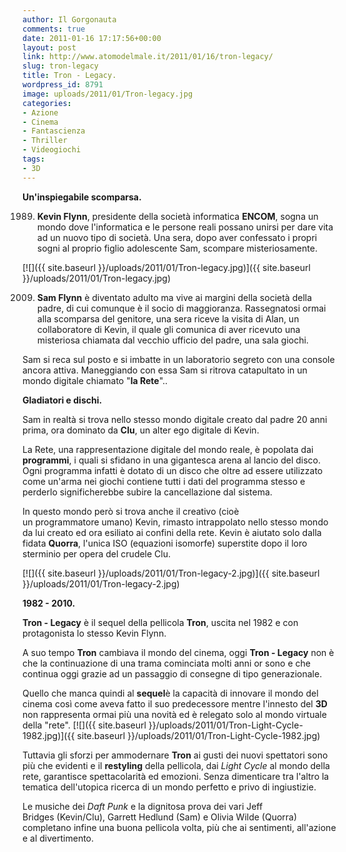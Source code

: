 ```yaml
---
author: Il Gorgonauta
comments: true
date: 2011-01-16 17:17:56+00:00
layout: post
link: http://www.atomodelmale.it/2011/01/16/tron-legacy/
slug: tron-legacy
title: Tron - Legacy.
wordpress_id: 8791
image: uploads/2011/01/Tron-legacy.jpg
categories:
- Azione
- Cinema
- Fantascienza
- Thriller
- Videogiochi
tags:
- 3D
---
```


**Un'inspiegabile scomparsa.**

1989. **Kevin Flynn**, presidente della società informatica **ENCOM**, sogna un mondo dove l'informatica e le persone reali possano unirsi per dare vita ad un nuovo tipo di società. Una sera, dopo aver confessato i propri sogni al proprio figlio adolescente Sam, scompare misteriosamente.

[![]({{ site.baseurl }}/uploads/2011/01/Tron-legacy.jpg)]({{ site.baseurl }}/uploads/2011/01/Tron-legacy.jpg)

2009. **Sam Flynn** è diventato adulto ma vive ai margini della società della padre, di cui comunque è il socio di maggioranza. Rassegnatosi ormai alla scomparsa del genitore, una sera riceve la visita di Alan, un collaboratore di Kevin, il quale gli comunica di aver ricevuto una misteriosa chiamata dal vecchio ufficio del padre, una sala giochi.

Sam si reca sul posto e si imbatte in un laboratorio segreto con una console ancora attiva. Maneggiando con essa Sam si ritrova catapultato in un mondo digitale chiamato "**la Rete**"..

**Gladiatori e dischi.**

Sam in realtà si trova nello stesso mondo digitale creato dal padre 20 anni prima, ora dominato da **Clu**, un alter ego digitale di Kevin.

La Rete, una rappresentazione digitale del mondo reale, è popolata dai **programmi**, i quali si sfidano in una gigantesca arena al lancio del disco. Ogni programma infatti è dotato di un disco che oltre ad essere utilizzato come un'arma nei giochi contiene tutti i dati del programma stesso e perderlo significherebbe subire la cancellazione dal sistema.

In questo mondo però si trova anche il creativo (cioè un programmatore umano) Kevin, rimasto intrappolato nello stesso mondo da lui creato ed ora esiliato ai confini della rete. Kevin è aiutato solo dalla fidata **Quorra**, l'unica ISO (equazioni isomorfe) superstite dopo il loro sterminio per opera del crudele Clu.

[![]({{ site.baseurl }}/uploads/2011/01/Tron-legacy-2.jpg)]({{ site.baseurl }}/uploads/2011/01/Tron-legacy-2.jpg)

**1982 - 2010.**

**Tron - Legacy** è il sequel della pellicola **Tron**, uscita nel 1982 e con protagonista lo stesso Kevin Flynn.

A suo tempo **Tron** cambiava il mondo del cinema, oggi **Tron - Legacy** non è che la continuazione di una trama cominciata molti anni or sono e che continua oggi grazie ad un passaggio di consegne di tipo generazionale.

Quello che manca quindi al **sequel**è la capacità di innovare il mondo del cinema così come aveva fatto il suo predecessore mentre l'innesto del **3D** non rappresenta ormai più una novità ed è relegato solo al mondo virtuale della "rete". [![]({{ site.baseurl }}/uploads/2011/01/Tron-Light-Cycle-1982.jpg)]({{ site.baseurl }}/uploads/2011/01/Tron-Light-Cycle-1982.jpg)

Tuttavia gli sforzi per ammodernare **Tron** ai gusti dei nuovi spettatori sono più che evidenti e il **restyling** della pellicola, dai _Light Cycle_ al mondo della rete, garantisce spettacolarità ed emozioni. Senza dimenticare tra l'altro la tematica dell'utopica ricerca di un mondo perfetto e privo di ingiustizie.

Le musiche dei _Daft Punk_ e la dignitosa prova dei vari Jeff Bridges (Kevin/Clu), Garrett Hedlund (Sam) e Olivia Wilde (Quorra) completano infine una buona pellicola volta, più che ai sentimenti, all'azione e al divertimento.
